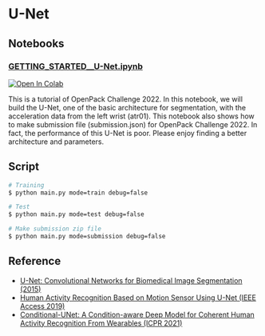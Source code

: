 # U-Net

## Notebooks

### [GETTING_STARTED__U-Net.ipynb](./notebooks/U-Net_Train-Model-and-Make-Submission-File.ipynb)

[![Open In Colab](https://colab.research.google.com/assets/colab-badge.svg)](https://colab.research.google.com/github/open-pack/openpack-torch/blob/main/examples/unet/notebooks/U-Net_Train-Model-and-Make-Submission-File.ipynb)

This is a tutorial of OpenPack Challenge 2022. 
In this notebook, we will build the U-Net, one of the basic architecture for segmentation, with the acceleration data from the left wrist (atr01).
This notebook also shows how to make submission file (submission.json) for OpenPack Challenge 2022.
In fact, the performance of this U-Net is poor. Please enjoy finding a better architecture and parameters.

## Script

```bash
# Training
$ python main.py mode=train debug=false

# Test
$ python main.py mode=test debug=false

# Make submission zip file
$ python main.py mode=submission debug=false
```

## Reference

- [U-Net: Convolutional Networks for Biomedical Image Segmentation (2015)](https://link.springer.com/chapter/10.1007/978-3-319-24574-4_28)
- [Human Activity Recognition Based on Motion Sensor Using U-Net (IEEE Access 2019)](https://ieeexplore.ieee.org/abstract/document/8731875)
- [Conditional-UNet: A Condition-aware Deep Model for Coherent Human Activity Recognition From Wearables (ICPR 2021)](https://ieeexplore.ieee.org/abstract/document/9412851/?casa_token=4IwIRlUNcQgAAAAA:dl_v2_W_KAuSwRAYsE4J_OLQ3jV_HsiTWg90vFKBayAk5ik8hM6FpUi037sX0khKYt0uVdg5Tg)
